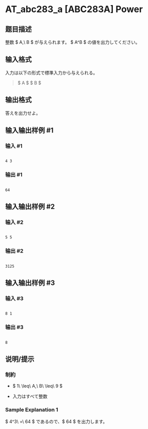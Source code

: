 # AT_abc283_a [ABC283A] Power

## 题目描述

[problemUrl]: https://atcoder.jp/contests/abc283/tasks/abc283_a

整数 $ A,\ B $ が与えられます。 $ A^B $ の値を出力してください。

## 输入格式

入力は以下の形式で標準入力から与えられる。

> $ A $ $ B $

## 输出格式

答えを出力せよ。

## 输入输出样例 #1

### 输入 #1

```
4 3
```

### 输出 #1

```
64
```

## 输入输出样例 #2

### 输入 #2

```
5 5
```

### 输出 #2

```
3125
```

## 输入输出样例 #3

### 输入 #3

```
8 1
```

### 输出 #3

```
8
```

## 说明/提示

### 制約

- $ 1\ \leq\ A,\ B\ \leq\ 9 $
- 入力はすべて整数

### Sample Explanation 1

$ 4^3\ =\ 64 $ であるので、$ 64 $ を出力します。